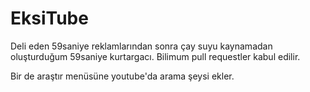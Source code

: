 EksiTube
==

Deli eden 59saniye reklamlarından sonra çay suyu kaynamadan oluşturduğum 59saniye kurtargacı. Bilimum pull requestler kabul edilir.

Bir de araştır menüsüne youtube'da arama şeysi ekler.